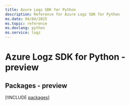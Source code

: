 ```yaml
---
title: Azure Logz SDK for Python
description: Reference for Azure Logz SDK for Python
ms.date: 04/04/2025
ms.topic: reference
ms.devlang: python
ms.service: logz
---
```

# Azure Logz SDK for Python - preview
## Packages - preview
[!INCLUDE [packages](logz-index.md)]